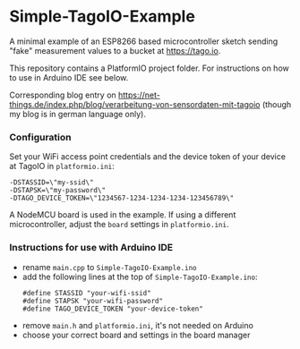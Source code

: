# Simple-TagoIO-Example

A minimal example of an ESP8266 based microcontroller sketch sending "fake" measurement values to a bucket at https://tago.io.

This repository contains a PlatformIO project folder. For instructions on how to use in Arduino IDE see below.

Corresponding blog entry on https://net-things.de/index.php/blog/verarbeitung-von-sensordaten-mit-tagoio (though my blog is in german language only).

### Configuration

Set your WiFi access point credentials and the device token of your device at TagoIO in `platformio.ini`:
```build_flags =
-DSTASSID=\"my-ssid\"
-DSTAPSK=\"my-password\"
-DTAGO_DEVICE_TOKEN=\"1234567-1234-1234-1234-123456789\"
```

A NodeMCU board is used in the example. If using a different microcontroller, adjust the `board` settings in `platformio.ini`.

### Instructions for use with Arduino IDE

- rename `main.cpp` to `Simple-TagoIO-Example.ino`
- add the following lines at the top of `Simple-TagoIO-Example.ino`:
   ``` 
   #define STASSID "your-wifi-ssid"
   #define STAPSK "your-wifi-password"
   #define TAGO_DEVICE_TOKEN "your-device-token"
   ```
- remove `main.h` and `platformio.ini`, it's not needed on Arduino
- choose your correct board and settings in the board manager
